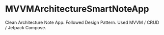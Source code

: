 #  MVVMArchitectureSmartNoteApp
Clean Architecture Note App.
Followed Design Pattern.
Used MVVM / CRUD / Jetpack Compose.
